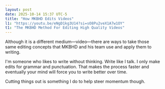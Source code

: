 ```yaml
---
layout: post
date: 2025-10-14 15:37 UTC-5
title: "How MKBHD Edits Videos"
l1: "https://youtu.be/eNgD1kg3U14?si=sO8Pu2veX1A7w1OY"
t1: "The MKBHD Method For Editing High Quality Videos"
---
```


Although it is a different medium—video—there are ways to take those same editing concepts that MKBHD and his team use and apply them to writing.

I'm someone who likes to write without thinking. Write like I talk. I only make edits for grammar and punctuation. That makes the process faster and eventually your mind will force you to write better over time.

Cutting things out is something I do to help steer momentum though.